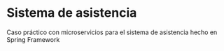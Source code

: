# Sistema de asistencia
Caso práctico con microservicios para el sistema de asistencia hecho en Spring Framework
